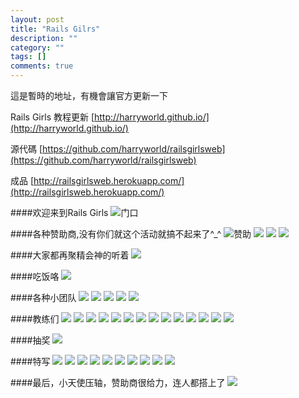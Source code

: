 ```yaml
---
layout: post
title: "Rails Gilrs"
description: ""
category: ""
tags: []
comments: true
---
```




這是暫時的地址，有機會讓官方更新一下

Rails Girls 教程更新
[http://harryworld.github.io/](http://harryworld.github.io/)

源代碼
[https://github.com/harryworld/railsgirlsweb](https://github.com/harryworld/railsgirlsweb)

成品
[http://railsgirlsweb.herokuapp.com/](http://railsgirlsweb.herokuapp.com/)

####欢迎来到Rails Girls
![门口](http://pic.yupoo.com/railsgirls/Dsw6O7rP/medish.jpg)

####各种赞助商,没有你们就这个活动就搞不起来了^_^
![赞助](http://pic.yupoo.com/railsgirls/DswcN482/medish.jpg)
![](http://pic.yupoo.com/railsgirls/DswcOTYr/medish.jpg)
![](http://pic.yupoo.com/railsgirls/DswcNCM1/medish.jpg)
![](http://pic.yupoo.com/railsgirls/DswbeDWz/medish.jpg)


####大家都再聚精会神的听着
![](http://pic.yupoo.com/railsgirls/DswcUx0A/medish.jpg)

####吃饭咯
![](http://pic.yupoo.com/railsgirls/DswcTCoW/medish.jpg)

####各种小团队
![](http://pic.yupoo.com/railsgirls/DswcSIr3/medish.jpg)
![](http://pic.yupoo.com/railsgirls/DswcNiol/medish.jpg)
![](http://pic.yupoo.com/railsgirls/Dswb6ZOS/medish.jpg)
![](http://pic.yupoo.com/railsgirls/DswcFU0Z/medish.jpg)
![](http://pic.yupoo.com/railsgirls/DswcCOMG/medish.jpg)

####教练们
![](http://pic.yupoo.com/railsgirls/DswbaWe0/medish.jpg)
![](http://pic.yupoo.com/railsgirls/Dsw8Rhkn/medish.jpg)
![](http://pic.yupoo.com/railsgirls/Dsw8QXlL/medish.jpg)
![](http://pic.yupoo.com/railsgirls/Dsw8QN3P/medish.jpg)
![](http://pic.yupoo.com/railsgirls/Dsw8QDxJ/medish.jpg)
![](http://pic.yupoo.com/railsgirls/Dsw8PX6b/medish.jpg)
![](http://pic.yupoo.com/railsgirls/Dsw8PsDL/medish.jpg)
![](http://pic.yupoo.com/railsgirls/Dsw8OQhT/medish.jpg)
![](http://pic.yupoo.com/railsgirls/Dsw8MhIt/medish.jpg)
![](http://pic.yupoo.com/railsgirls/Dsw8LFj1/medish.jpg)
![](http://pic.yupoo.com/railsgirls/Dsw8LXp4/medish.jpg)
![](http://pic.yupoo.com/railsgirls/Dsw8L1cs/medish.jpg)
![](http://pic.yupoo.com/railsgirls/Dsw8JVl5/medish.jpg)
![](http://pic.yupoo.com/railsgirls/Dsw7m9uh/medish.jpg)


####抽奖
![](http://pic.yupoo.com/railsgirls/DswcPymb/medish.jpg)

####特写
![](http://pic.yupoo.com/railsgirls/Dswb9gEy/medish.jpg)
![](http://pic.yupoo.com/railsgirls/Dsw96RtU/medish.jpg)
![](http://pic.yupoo.com/railsgirls/Dsw96LiO/medish.jpg)
![](http://pic.yupoo.com/railsgirls/Dsw92b0b/medish.jpg)
![](http://pic.yupoo.com/railsgirls/Dsw926sP/medish.jpg)
![](http://pic.yupoo.com/railsgirls/Dsw91pGG/medish.jpg)
![](http://pic.yupoo.com/railsgirls/Dsw90RvM/medish.jpg)
![](http://pic.yupoo.com/railsgirls/Dsw903Ly/medish.jpg)
![](http://pic.yupoo.com/railsgirls/Dsw90dHu/medish.jpg)
![](http://pic.yupoo.com/railsgirls/Dsw8YXeI/medish.jpg)

####最后，小天使压轴，赞助商很给力，连人都搭上了
![](http://pic.yupoo.com/railsgirls/Dsw96kHo/medish.jpg)